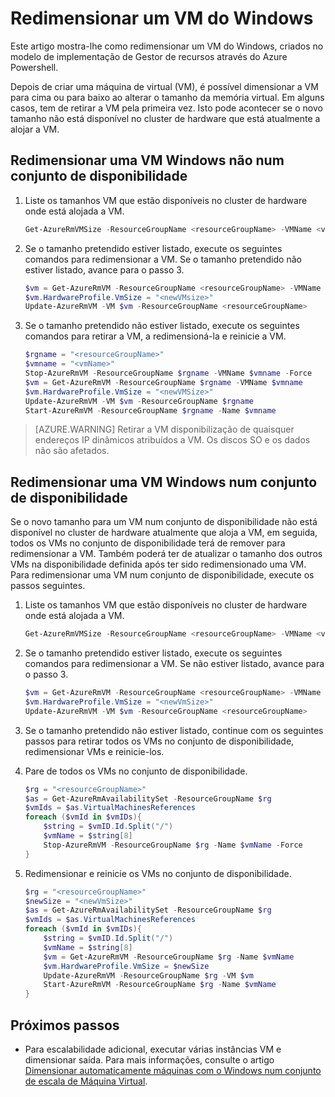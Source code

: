 <properties
    pageTitle="Redimensionar um Windows VM | Microsoft Azure"
    description="Redimensione uma máquina de virtual Windows criada no modelo de implementação do Gestor de recursos, através do Azure Powershell."
    services="virtual-machines-windows"
    documentationCenter=""
    authors="Drewm3"
    manager="timlt"
    editor=""
    tags="azure-resource-manager"/>

<tags
    ms.service="virtual-machines-windows"
    ms.workload="na"
    ms.tgt_pltfrm="vm-windows"
    ms.devlang="na"
    ms.topic="article"
    ms.date="10/19/2016"
    ms.author="drewm"/>

    
# <a name="resize-a-windows-vm"></a>Redimensionar um VM do Windows

Este artigo mostra-lhe como redimensionar um VM do Windows, criados no modelo de implementação de Gestor de recursos através do Azure Powershell.

Depois de criar uma máquina de virtual (VM), é possível dimensionar a VM para cima ou para baixo ao alterar o tamanho da memória virtual. Em alguns casos, tem de retirar a VM pela primeira vez. Isto pode acontecer se o novo tamanho não está disponível no cluster de hardware que está atualmente a alojar a VM.

## <a name="resize-a-windows-vm-not-in-an-availability-set"></a>Redimensionar uma VM Windows não num conjunto de disponibilidade

1. Liste os tamanhos VM que estão disponíveis no cluster de hardware onde está alojada a VM. 

    ```powershell
    Get-AzureRmVMSize -ResourceGroupName <resourceGroupName> -VMName <vmName> 
    ```

2. Se o tamanho pretendido estiver listado, execute os seguintes comandos para redimensionar a VM. Se o tamanho pretendido não estiver listado, avance para o passo 3.

    ```powershell
    $vm = Get-AzureRmVM -ResourceGroupName <resourceGroupName> -VMName <vmName>
    $vm.HardwareProfile.VmSize = "<newVMsize>"
    Update-AzureRmVM -VM $vm -ResourceGroupName <resourceGroupName>
    ```

3. Se o tamanho pretendido não estiver listado, execute os seguintes comandos para retirar a VM, a redimensioná-la e reinicie a VM.

    ```powershell
    $rgname = "<resourceGroupName>"
    $vmname = "<vmName>"
    Stop-AzureRmVM -ResourceGroupName $rgname -VMName $vmname -Force
    $vm = Get-AzureRmVM -ResourceGroupName $rgname -VMName $vmname
    $vm.HardwareProfile.VmSize = "<newVMSize>"
    Update-AzureRmVM -VM $vm -ResourceGroupName $rgname
    Start-AzureRmVM -ResourceGroupName $rgname -Name $vmname
    ```

> [AZURE.WARNING] Retirar a VM disponibilização de quaisquer endereços IP dinâmicos atribuídos a VM. Os discos SO e os dados não são afetados. 

## <a name="resize-a-windows-vm-in-an-availability-set"></a>Redimensionar uma VM Windows num conjunto de disponibilidade

Se o novo tamanho para um VM num conjunto de disponibilidade não está disponível no cluster de hardware atualmente que aloja a VM, em seguida, todos os VMs no conjunto de disponibilidade terá de remover para redimensionar a VM. Também poderá ter de atualizar o tamanho dos outros VMs na disponibilidade definida após ter sido redimensionado uma VM. Para redimensionar uma VM num conjunto de disponibilidade, execute os passos seguintes.

1. Liste os tamanhos VM que estão disponíveis no cluster de hardware onde está alojada a VM.

    ```powershell
    Get-AzureRmVMSize -ResourceGroupName <resourceGroupName> -VMName <vmName>
    ```

2. Se o tamanho pretendido estiver listado, execute os seguintes comandos para redimensionar a VM. Se não estiver listado, avance para o passo 3.

    ```powershell
    $vm = Get-AzureRmVM -ResourceGroupName <resourceGroupName> -VMName <vmName>
    $vm.HardwareProfile.VmSize = "<newVmSize>"
    Update-AzureRmVM -VM $vm -ResourceGroupName <resourceGroupName>
    ```

3. Se o tamanho pretendido não estiver listado, continue com os seguintes passos para retirar todos os VMs no conjunto de disponibilidade, redimensionar VMs e reinicie-los.

4.  Pare de todos os VMs no conjunto de disponibilidade.

    ```powershell
    $rg = "<resourceGroupName>"
    $as = Get-AzureRmAvailabilitySet -ResourceGroupName $rg
    $vmIds = $as.VirtualMachinesReferences
    foreach ($vmId in $vmIDs){
        $string = $vmID.Id.Split("/")
        $vmName = $string[8]
        Stop-AzureRmVM -ResourceGroupName $rg -Name $vmName -Force
    } 
    ```
              
5.  Redimensionar e reinicie os VMs no conjunto de disponibilidade.

    ```powershell
    $rg = "<resourceGroupName>"
    $newSize = "<newVmSize>"
    $as = Get-AzureRmAvailabilitySet -ResourceGroupName $rg
    $vmIds = $as.VirtualMachinesReferences
    foreach ($vmId in $vmIDs){
        $string = $vmID.Id.Split("/")
        $vmName = $string[8]
        $vm = Get-AzureRmVM -ResourceGroupName $rg -Name $vmName
        $vm.HardwareProfile.VmSize = $newSize
        Update-AzureRmVM -ResourceGroupName $rg -VM $vm
        Start-AzureRmVM -ResourceGroupName $rg -Name $vmName
    }
    ```

## <a name="next-steps"></a>Próximos passos

- Para escalabilidade adicional, executar várias instâncias VM e dimensionar saída. Para mais informações, consulte o artigo [Dimensionar automaticamente máquinas com o Windows num conjunto de escala de Máquina Virtual](../virtual-machine-scale-sets/virtual-machine-scale-sets-windows-autoscale.md).



